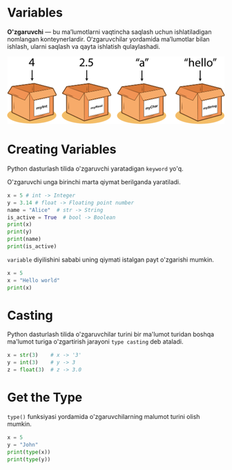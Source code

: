 # Variables

**O'zgaruvchi** — bu ma’lumotlarni vaqtincha saqlash uchun ishlatiladigan nomlangan konteynerlardir. O‘zgaruvchilar yordamida ma’lumotlar bilan ishlash, ularni saqlash va qayta ishlatish qulaylashadi.

![alt text](images/image.png)

# Creating Variables

Python dasturlash tilida o'zgaruvchi yaratadigan `keyword` yo'q.

O'zgaruvchi unga birinchi marta qiymat berilganda yaratiladi.

```python
x = 5 # int -> Integer
y = 3.14 # float -> Floating point number
name = "Alice"  # str -> String
is_active = True  # bool -> Boolean
print(x)
print(y)
print(name)
print(is_active)
```

`variable` diyilishini sababi uning qiymati istalgan payt o'zgarishi mumkin.

```python
x = 5
x = "Hello world"
print(x)
```

# Casting

Python dasturlash tilida o'zgaruvchilar turini bir ma'lumot turidan boshqa ma'lumot turiga o'zgartirish jarayoni `type casting` deb ataladi.

```python
x = str(3)    # x -> '3'
y = int(3)    # y -> 3
z = float(3)  # z -> 3.0
```

# Get the Type

`type()` funksiyasi yordamida o'zgaruvchilarning malumot turini olish mumkin.

```python
x = 5
y = "John"
print(type(x))
print(type(y))
```
